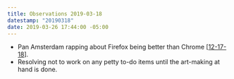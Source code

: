 ```yaml
---
title: Observations 2019-03-18
datestamp: "20190318"
date: 2019-03-26 17:44:00 -05:00
---
```


- Pan Amsterdam rapping about Firefox being better than Chrome [[12-17-18](https://spencertweedy.com/observations/121718.html)].
- Resolving not to work on any petty to-do items until the art-making at hand is done.
